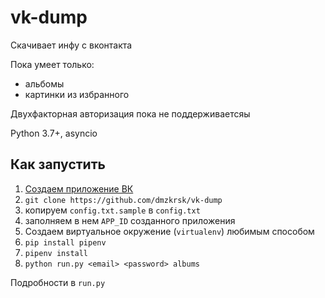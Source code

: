 # vk-dump

Скачивает инфу с вконтакта

Пока умеет только:

- альбомы
- картинки из избранного

Двухфакторная авторизация пока не поддерживаетсяы

Python 3.7+, asyncio

## Как запустить

1. [Создаем приложение ВК](https://vk.com/apps?act=manage)
2. `git clone https://github.com/dmzkrsk/vk-dump`
3. копируем `config.txt.sample` в `config.txt`
4. заполняем в нем `APP_ID` созданного приложения
5. Создаем виртуальное окружение (`virtualenv`) любимым способом
6. `pip install pipenv`
7. `pipenv install`
8. `python run.py <email> <password> albums`

Подробности в `run.py`
